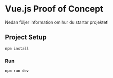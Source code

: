 # Vue.js Proof of Concept

Nedan följer information om hur du startar projektet!

## Project Setup

```sh
npm install
```

### Run

```sh
npm run dev
```
